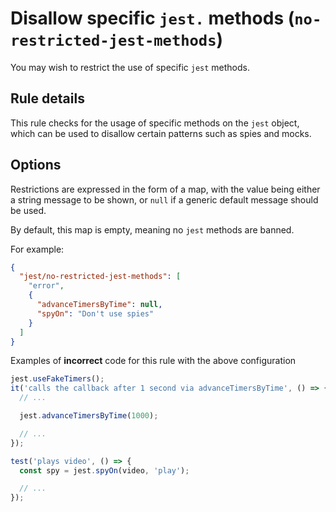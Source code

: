 # Disallow specific `jest.` methods (`no-restricted-jest-methods`)

<!-- end auto-generated rule header -->

You may wish to restrict the use of specific `jest` methods.

## Rule details

This rule checks for the usage of specific methods on the `jest` object, which
can be used to disallow certain patterns such as spies and mocks.

## Options

Restrictions are expressed in the form of a map, with the value being either a
string message to be shown, or `null` if a generic default message should be
used.

By default, this map is empty, meaning no `jest` methods are banned.

For example:

```json
{
  "jest/no-restricted-jest-methods": [
    "error",
    {
      "advanceTimersByTime": null,
      "spyOn": "Don't use spies"
    }
  ]
}
```

Examples of **incorrect** code for this rule with the above configuration

```js
jest.useFakeTimers();
it('calls the callback after 1 second via advanceTimersByTime', () => {
  // ...

  jest.advanceTimersByTime(1000);

  // ...
});

test('plays video', () => {
  const spy = jest.spyOn(video, 'play');

  // ...
});
```
